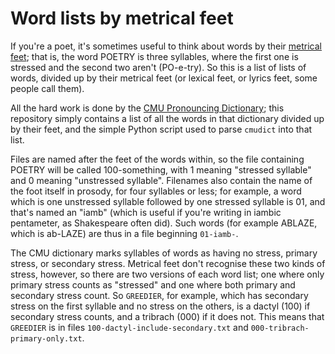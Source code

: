 # Word lists by metrical feet

If you're a poet, it's sometimes useful to think about words by their [metrical feet](https://en.wikipedia.org/wiki/Foot_(prosody)); that is, the word POETRY is three syllables, where the first one is stressed and the second two aren't (PO-e-try). So this is a list of lists of words, divided up by their metrical feet (or lexical feet, or lyrics feet, some people call them).

All the hard work is done by the [CMU Pronouncing Dictionary](http://www.speech.cs.cmu.edu/cgi-bin/cmudict); this repository simply contains a list of all the words in that dictionary divided up by their feet, and the simple Python script used to parse `cmudict` into that list.

Files are named after the feet of the words within, so the file containing POETRY will be called 100-something, with 1 meaning "stressed syllable" and 0 meaning "unstressed syllable". Filenames also contain the name of the foot itself in prosody, for four syllables or less; for example, a word which is one unstressed syllable followed by one stressed syllable is 01, and that's named an "iamb" (which is useful if you're writing in iambic pentameter, as Shakespeare often did). Such words (for example ABLAZE, which is ab-LAZE) are thus in a file beginning `01-iamb-`.

The CMU dictionary marks syllables of words as having no stress, primary stress, or secondary stress. Metrical feet don't recognise these two kinds of stress, however, so there are two versions of each word list; one where only primary stress counts as "stressed" and one where both primary and secondary stress count. So `GREEDIER`, for example, which has secondary stress on the first syllable and no stress on the others, is a dactyl (100) if secondary stress counts, and a tribrach (000) if it does not. This means that `GREEDIER` is in files `100-dactyl-include-secondary.txt` and `000-tribrach-primary-only.txt`.

